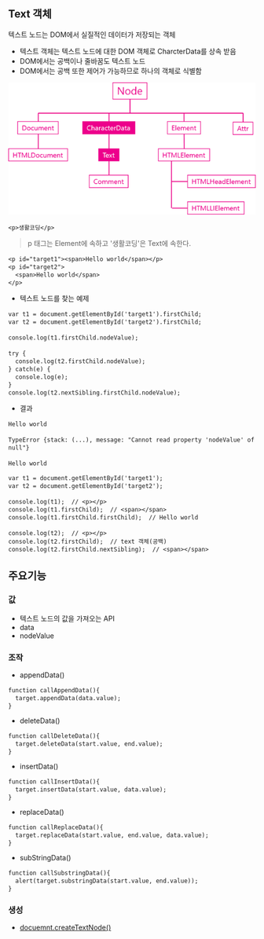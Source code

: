 ## Text 객체
텍스트 노드는 DOM에서 실질적인 데이터가 저장되는 객체
- 텍스트 객체는 텍스트 노드에 대한 DOM 객체로 CharcterData를 상속 받음
- DOM에서는 공백이나 줄바꿈도 텍스트 노드
- DOM에서는 공백 또한 제어가 가능하므로 하나의 객체로 식별함

![Text객체](images/jsw12.png)


```
<p>생활코딩</p>
```
> p 태그는 Element에 속하고 '생활코딩'은 Text에 속한다.

```
<p id="target1"><span>Hello world</span></p>
<p id="target2">
  <span>Hello world</span>
</p>
```
- 텍스트 노드를 찾는 예제
```
var t1 = document.getElementById('target1').firstChild;
var t2 = document.getElementById('target2').firstChild;
 
console.log(t1.firstChild.nodeValue);

try {
  console.log(t2.firstChild.nodeValue);   
} catch(e) {
  console.log(e);
}
console.log(t2.nextSibling.firstChild.nodeValue);
```
- 결과
```
Hello world

TypeError {stack: (...), message: "Cannot read property 'nodeValue' of null"}

Hello world
```
```
var t1 = document.getElementById('target1');
var t2 = document.getElementById('target2');

console.log(t1);  // <p></p>
console.log(t1.firstChild);  // <span></span>
console.log(t1.firstChild.firstChild);  // Hello world

console.log(t2);  // <p></p>
console.log(t2.firstChild);  // text 객체(공백)
console.log(t2.firstChild.nextSibling);  // <span></span>
```


## 주요기능
### 값
- 텍스트 노드의 값을 가져오는 API
- data
- nodeValue


### 조작
- appendData()
```
function callAppendData(){
  target.appendData(data.value);
}
```
- deleteData()
```
function callDeleteData(){
  target.deleteData(start.value, end.value);
}
```
- insertData()
```
function callInsertData(){
  target.insertData(start.value, data.value);
}
```
- replaceData()
```
function callReplaceData(){
  target.replaceData(start.value, end.value, data.value);
}
```
- subStringData()
```
function callSubstringData(){
  alert(target.substringData(start.value, end.value));
}
```


### 생성
- [docuemnt.createTextNode()](https://opentutorials.org/module/904/6701)

